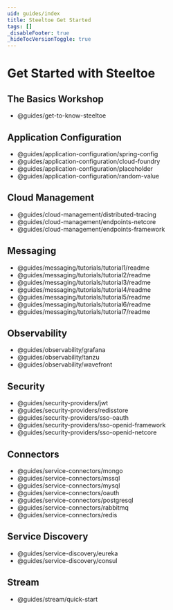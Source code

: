 ```yaml
---
uid: guides/index
title: Steeltoe Get Started
tags: []
_disableFooter: true
_hideTocVersionToggle: true
---
```


# Get Started with Steeltoe

## The Basics Workshop

- @guides/get-to-know-steeltoe

## Application Configuration

- @guides/application-configuration/spring-config
- @guides/application-configuration/cloud-foundry
- @guides/application-configuration/placeholder
- @guides/application-configuration/random-value

## Cloud Management

- @guides/cloud-management/distributed-tracing
- @guides/cloud-management/endpoints-netcore
- @guides/cloud-management/endpoints-framework

## Messaging

- @guides/messaging/tutorials/tutorial1/readme
- @guides/messaging/tutorials/tutorial2/readme
- @guides/messaging/tutorials/tutorial3/readme
- @guides/messaging/tutorials/tutorial4/readme
- @guides/messaging/tutorials/tutorial5/readme
- @guides/messaging/tutorials/tutorial6/readme
- @guides/messaging/tutorials/tutorial7/readme

## Observability

- @guides/observability/grafana
- @guides/observability/tanzu
- @guides/observability/wavefront

## Security

- @guides/security-providers/jwt
- @guides/security-providers/redisstore
- @guides/security-providers/sso-oauth
- @guides/security-providers/sso-openid-framework
- @guides/security-providers/sso-openid-netcore

## Connectors

- @guides/service-connectors/mongo
- @guides/service-connectors/mssql
- @guides/service-connectors/mysql
- @guides/service-connectors/oauth
- @guides/service-connectors/postgresql
- @guides/service-connectors/rabbitmq
- @guides/service-connectors/redis

## Service Discovery

- @guides/service-discovery/eureka
- @guides/service-discovery/consul

## Stream

- @guides/stream/quick-start
